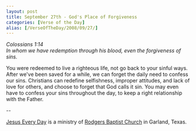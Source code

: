 ```yaml
---
layout: post
title: September 27th - God's Place of Forgiveness
categories: [Verse of the Day]
alias: [/VerseOfTheDay/2008/09/27/]
---
```


_Colossians 1:14  
In whom we have redemption through his blood, even the forgiveness
of sins._

You were redeemed to live a righteous life, not go back to your
sinful ways. After we've been saved for a while, we can forget the
daily need to confess our sins. Christians can redefine selfishness,
improper attitudes, and lack of love for others, and choose to forget
that God calls it sin. You may even have to confess your sins
throughout the day, to keep a right relationship with the Father.

 --

<a href=http://jesuseveryday.net>Jesus Every Day</a> is a ministry of <a href=http://rodgersbaptist.net>Rodgers Baptist Church</a> in Garland, Texas.
